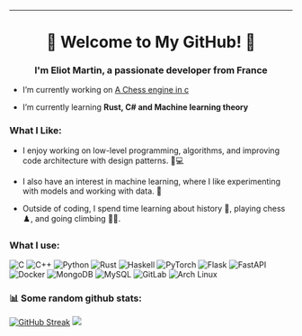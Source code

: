 
---
<h1 align="center">🚀 Welcome to My GitHub! 🚀</h1>
<h3 align="center">I'm Eliot Martin, a passionate developer from France</h3>

- I’m currently working on [A Chess engine in c](https://github.com/emartin2109/Chess-Engine)

- I’m currently learning **Rust, C# and Machine learning theory**

<h3 align="left">What I Like:</h3>

- I enjoy working on low-level programming, algorithms, and improving code architecture with design patterns. 🧠💻

- I also have an interest in machine learning, where I like experimenting with models and working with data. 🤖

- Outside of coding, I spend time learning about history 📜, playing chess ♟️, and going climbing 🧗‍♂️.




<h3 align="left">What I use:</h3>

![C](https://img.shields.io/badge/c-%2300599C.svg?style=for-the-badge&logo=c&logoColor=white)
![C++](https://img.shields.io/badge/c++-%2300599C.svg?style=for-the-badge&logo=c%2B%2B&logoColor=white)
![Python](https://img.shields.io/badge/python-3670A0?style=for-the-badge&logo=python&logoColor=ffdd54)
![Rust](https://img.shields.io/badge/Rust-%23000000.svg?style=for-the-badge&logo=rust&logoColor=white)
![Haskell](https://img.shields.io/badge/Haskell-5e5086?style=for-the-badge&logo=haskell&logoColor=white)
![PyTorch](https://img.shields.io/badge/PyTorch-%23EE4C2C.svg?style=for-the-badge&logo=PyTorch&logoColor=white)
![Flask](https://img.shields.io/badge/flask-%23000.svg?style=for-the-badge&logo=flask&logoColor=white)
![FastAPI](https://img.shields.io/badge/FastAPI-009485.svg?style=for-the-badge&logo=fastapi&logoColor=white)
![Docker](https://img.shields.io/badge/Docker-2496ED?style=for-the-badge&logo=docker&logoColor=fff)
![MongoDB](https://img.shields.io/badge/MongoDB-%234ea94b.svg?style=for-the-badge&logo=mongodb&logoColor=white)
![MySQL](https://img.shields.io/badge/MySQL-4479A1?style=for-the-badge&logo=mysql&logoColor=fff)
![GitLab](https://img.shields.io/badge/GitLab-FC6D26?style=for-the-badge&logo=gitlab&logoColor=fff)
![Arch Linux](https://img.shields.io/badge/Arch%20Linux-1793D1?style=for-the-badge&logo=arch-linux&logoColor=fff)



<h3 align="left">📊 Some random github stats:</h3>

[![GitHub Streak](https://github-readme-streak-stats.herokuapp.com?user=emartin2109&theme=dark&hide_border=true&short_numbers=true&date_format=j%20M%5B%20Y%5D&mode=weekly)](https://git.io/streak-stats)
![](https://github-readme-stats.vercel.app/api/top-langs/?username=emartin2109&theme=dark&hide_border=false&include_all_commits=false&count_private=true&layout=compact)
